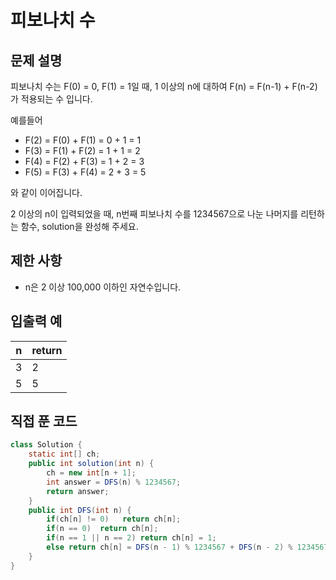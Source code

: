# 피보나치 수

## 문제 설명

피보나치 수는 F(0) = 0, F(1) = 1일 때, 1 이상의 n에 대하여 F(n) = F(n-1) + F(n-2) 가 적용되는 수 입니다.

예를들어

- F(2) = F(0) + F(1) = 0 + 1 = 1
- F(3) = F(1) + F(2) = 1 + 1 = 2
- F(4) = F(2) + F(3) = 1 + 2 = 3
- F(5) = F(3) + F(4) = 2 + 3 = 5

와 같이 이어집니다.

2 이상의 n이 입력되었을 때, n번째 피보나치 수를 1234567으로 나눈 나머지를 리턴하는 함수, solution을 완성해 주세요.



## 제한 사항

- n은 2 이상 100,000 이하인 자연수입니다.



## 입출력 예

| n    | return |
| ---- | ------ |
| 3    | 2      |
| 5    | 5      |



## 직접 푼 코드

```java
class Solution {
    static int[] ch;
    public int solution(int n) {
        ch = new int[n + 1];
        int answer = DFS(n) % 1234567;
        return answer;
    }
    public int DFS(int n) {
        if(ch[n] != 0)   return ch[n];
        if(n == 0)  return ch[n];
        if(n == 1 || n == 2) return ch[n] = 1;
        else return ch[n] = DFS(n - 1) % 1234567 + DFS(n - 2) % 1234567;
    }
}
```

